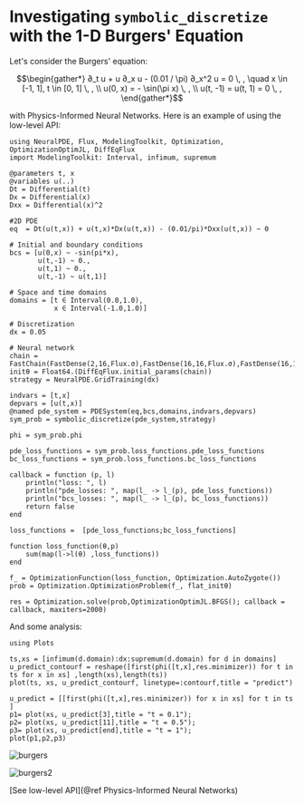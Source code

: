 # Investigating `symbolic_discretize` with the 1-D Burgers' Equation

Let's consider the Burgers' equation:

```math
\begin{gather*}
∂_t u + u ∂_x u - (0.01 / \pi) ∂_x^2 u = 0 \, , \quad x \in [-1, 1], t \in [0, 1] \, , \\
u(0, x) = - \sin(\pi x) \, , \\
u(t, -1) = u(t, 1) = 0 \, ,
\end{gather*}
```

with Physics-Informed Neural Networks. Here is an example of using the low-level API:

```@example low_level
using NeuralPDE, Flux, ModelingToolkit, Optimization, OptimizationOptimJL, DiffEqFlux
import ModelingToolkit: Interval, infimum, supremum

@parameters t, x
@variables u(..)
Dt = Differential(t)
Dx = Differential(x)
Dxx = Differential(x)^2

#2D PDE
eq  = Dt(u(t,x)) + u(t,x)*Dx(u(t,x)) - (0.01/pi)*Dxx(u(t,x)) ~ 0

# Initial and boundary conditions
bcs = [u(0,x) ~ -sin(pi*x),
       u(t,-1) ~ 0.,
       u(t,1) ~ 0.,
       u(t,-1) ~ u(t,1)]

# Space and time domains
domains = [t ∈ Interval(0.0,1.0),
           x ∈ Interval(-1.0,1.0)]

# Discretization
dx = 0.05

# Neural network
chain = FastChain(FastDense(2,16,Flux.σ),FastDense(16,16,Flux.σ),FastDense(16,1))
initθ = Float64.(DiffEqFlux.initial_params(chain))
strategy = NeuralPDE.GridTraining(dx)

indvars = [t,x]
depvars = [u(t,x)]
@named pde_system = PDESystem(eq,bcs,domains,indvars,depvars)
sym_prob = symbolic_discretize(pde_system,strategy)

phi = sym_prob.phi

pde_loss_functions = sym_prob.loss_functions.pde_loss_functions
bc_loss_functions = sym_prob.loss_functions.bc_loss_functions

callback = function (p, l)
    println("loss: ", l)
    println("pde_losses: ", map(l_ -> l_(p), pde_loss_functions))
    println("bcs_losses: ", map(l_ -> l_(p), bc_loss_functions))
    return false
end

loss_functions =  [pde_loss_functions;bc_loss_functions]

function loss_function(θ,p)
    sum(map(l->l(θ) ,loss_functions))
end

f_ = OptimizationFunction(loss_function, Optimization.AutoZygote())
prob = Optimization.OptimizationProblem(f_, flat_initθ)

res = Optimization.solve(prob,OptimizationOptimJL.BFGS(); callback = callback, maxiters=2000)
```

And some analysis:

```@example low_level
using Plots

ts,xs = [infimum(d.domain):dx:supremum(d.domain) for d in domains]
u_predict_contourf = reshape([first(phi([t,x],res.minimizer)) for t in ts for x in xs] ,length(xs),length(ts))
plot(ts, xs, u_predict_contourf, linetype=:contourf,title = "predict")

u_predict = [[first(phi([t,x],res.minimizer)) for x in xs] for t in ts ]
p1= plot(xs, u_predict[3],title = "t = 0.1");
p2= plot(xs, u_predict[11],title = "t = 0.5");
p3= plot(xs, u_predict[end],title = "t = 1");
plot(p1,p2,p3)
```

![burgers](https://user-images.githubusercontent.com/12683885/90984874-a0870800-e580-11ea-9fd4-af8a4e3c523e.png)


![burgers2](https://user-images.githubusercontent.com/12683885/90984856-8c430b00-e580-11ea-9206-1a88ebd24ca0.png)

[See low-level API](@ref Physics-Informed Neural Networks)
